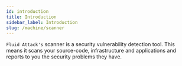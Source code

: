 ```yaml
---
id: introduction
title: Introduction
sidebar_label: Introduction
slug: /machine/scanner
---
```


`Fluid Attack's` scanner is a
security vulnerability detection tool.
This means it scans your source-code,
infrastructure and applications
and reports to you
the security problems they have.
